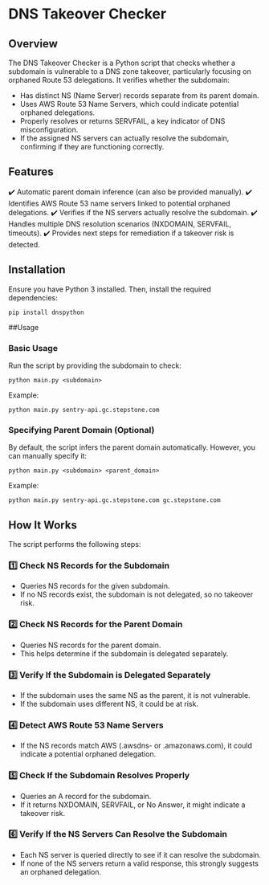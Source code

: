 # DNS Takeover Checker

## Overview

The DNS Takeover Checker is a Python script that checks whether a subdomain is vulnerable to a DNS zone takeover, particularly focusing on orphaned Route 53 delegations. It verifies whether the subdomain:

- Has distinct NS (Name Server) records separate from its parent domain.
- Uses AWS Route 53 Name Servers, which could indicate potential orphaned delegations.
- Properly resolves or returns SERVFAIL, a key indicator of DNS misconfiguration.
- If the assigned NS servers can actually resolve the subdomain, confirming if they are functioning correctly.

## Features

✔️ Automatic parent domain inference (can also be provided manually).
✔️ Identifies AWS Route 53 name servers linked to potential orphaned delegations.
✔️ Verifies if the NS servers actually resolve the subdomain.
✔️ Handles multiple DNS resolution scenarios (NXDOMAIN, SERVFAIL, timeouts).
✔️ Provides next steps for remediation if a takeover risk is detected.

## Installation

Ensure you have Python 3 installed. Then, install the required dependencies:

```
pip install dnspython
```

##Usage

### Basic Usage

Run the script by providing the subdomain to check:

```
python main.py <subdomain>
```

Example:

```
python main.py sentry-api.gc.stepstone.com
```

### Specifying Parent Domain (Optional)

By default, the script infers the parent domain automatically. However, you can manually specify it:

```
python main.py <subdomain> <parent_domain>
```

Example:

```
python main.py sentry-api.gc.stepstone.com gc.stepstone.com
```

## How It Works

The script performs the following steps:

### 1️⃣ Check NS Records for the Subdomain

- Queries NS records for the given subdomain.
- If no NS records exist, the subdomain is not delegated, so no takeover risk.

### 2️⃣ Check NS Records for the Parent Domain

- Queries NS records for the parent domain.
- This helps determine if the subdomain is delegated separately.

### 3️⃣ Verify If the Subdomain is Delegated Separately

- If the subdomain uses the same NS as the parent, it is not vulnerable.
- If the subdomain uses different NS, it could be at risk.

### 4️⃣ Detect AWS Route 53 Name Servers

- If the NS records match AWS (.awsdns- or .amazonaws.com), it could indicate a potential orphaned delegation.

### 5️⃣ Check If the Subdomain Resolves Properly

- Queries an A record for the subdomain.
- If it returns NXDOMAIN, SERVFAIL, or No Answer, it might indicate a takeover risk.

### 6️⃣ Verify If the NS Servers Can Resolve the Subdomain

- Each NS server is queried directly to see if it can resolve the subdomain.
- If none of the NS servers return a valid response, this strongly suggests an orphaned delegation.
